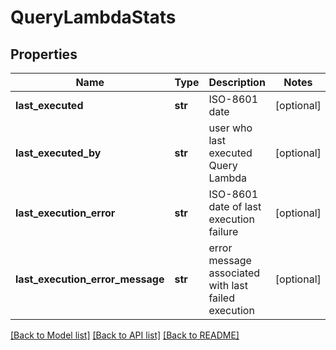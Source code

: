 # QueryLambdaStats


## Properties
Name | Type | Description | Notes
------------ | ------------- | ------------- | -------------
**last_executed** | **str** | ISO-8601 date | [optional] 
**last_executed_by** | **str** | user who last executed Query Lambda | [optional] 
**last_execution_error** | **str** | ISO-8601 date of last execution failure | [optional] 
**last_execution_error_message** | **str** | error message associated with last failed execution | [optional] 

[[Back to Model list]](../README.md#documentation-for-models) [[Back to API list]](../README.md#documentation-for-api-endpoints) [[Back to README]](../README.md)


